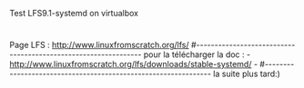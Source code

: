 Test LFS9.1-systemd on virtualbox
#
Page LFS :
http://www.linuxfromscratch.org/lfs/
#---------------------------------------------------------------
pour la télécharger la doc :                                   -
http://www.linuxfromscratch.org/lfs/downloads/stable-systemd/ 
                                                               -
#---------------------------------------------------------------
la suite plus tard:)
